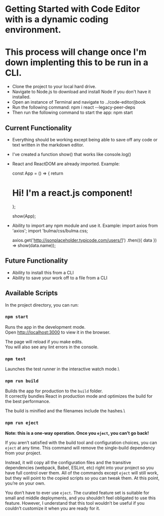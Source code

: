 # Getting Started with Code Editor with is a dynamic coding environment.

# This process will change once I'm down implenting this to be run in a CLI.

- Clone the project to your local hard drive.
- Navigate to Node.js to download and install Node if you don't have it installed.
- Open an instance of Terminal and navigate to ../code-editor/jbook
- Run the following command: npm i react --legacy-peer-deps
- Then run the following command to start the app: npm start

## Current Functionality

- Everything should be working except being able to save off any code or text written
  in the markdown editor.
- I've created a function show() that works like console.log()
- React and ReactDOM are already imported.
  Example:

  const App = () => {
  return <h1>Hi! I'm a react.js component!</h1>
  };

  show(App);

- Ability to import any npm module and use it.
  Example:
  import axios from 'axios';
  import 'bulma/css/bulma.css;

  axios.get('http://jsonplaceholder.typicode.com/users/1')
  .then(({ data }) => show(data.name));

## Future Functionality

- Ability to install this from a CLI
- Ability to save your work off to a file from a CLI

## Available Scripts

In the project directory, you can run:

### `npm start`

Runs the app in the development mode.\
Open [http://localhost:3000](http://localhost:3000) to view it in the browser.

The page will reload if you make edits.\
You will also see any lint errors in the console.

### `npm test`

Launches the test runner in the interactive watch mode.\

### `npm run build`

Builds the app for production to the `build` folder.\
It correctly bundles React in production mode and optimizes the build for the best performance.

The build is minified and the filenames include the hashes.\

### `npm run eject`

**Note: this is a one-way operation. Once you `eject`, you can’t go back!**

If you aren’t satisfied with the build tool and configuration choices, you can `eject` at any time. This command will remove the single-build dependency from your project.

Instead, it will copy all the configuration files and the transitive dependencies (webpack, Babel, ESLint, etc) right into your project so you have full control over them. All of the commands except `eject` will still work, but they will point to the copied scripts so you can tweak them. At this point, you’re on your own.

You don’t have to ever use `eject`. The curated feature set is suitable for small and middle deployments, and you shouldn’t feel obligated to use this feature. However, I understand that this tool wouldn’t be useful if you couldn’t customize it when you are ready for it.
